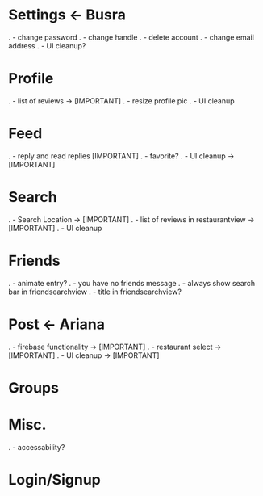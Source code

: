 #  Settings <- Busra
.   - change password
.   - change handle
.   - delete account
.   - change email address
.   - UI cleanup?

#  Profile
.   - list of reviews -> [IMPORTANT]
.   - resize profile pic
.   - UI cleanup

#  Feed
.   - reply and read replies [IMPORTANT]
.   - favorite?
.   - UI cleanup -> [IMPORTANT]

#  Search
.   - Search Location -> [IMPORTANT]
.   - list of reviews in restaurantview -> [IMPORTANT]
.   - UI cleanup

#  Friends
.   - animate entry?
.   - you have no friends message
.   - always show search bar in friendsearchview
.   - title in friendsearchview?
    
#  Post <- Ariana
.   - firebase functionality -> [IMPORTANT]
.   - restaurant select -> [IMPORTANT]
.   - UI cleanup -> [IMPORTANT]

#  Groups

#  Misc.
.   - accessability?

#  Login/Signup

